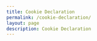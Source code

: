 ```yaml
---
title: Cookie Declaration
permalink: /cookie-declaration/
layout: page
description: Cookie Declaration
---
```


<script id="CookieDeclaration" src="https://consent.cookiebot.com/a39eab5f-9602-434f-becf-a052901577a6/cd.js" type="text/javascript" async></script>